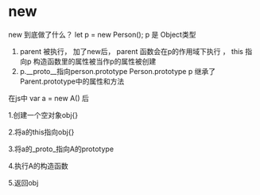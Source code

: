 # new

new 到底做了什么？
let p = new Person();
p 是 Object类型

1. parent 被执行， 加了new后， parent 函数会在p的作用域下执行 ， this 指向p 构造函数里的属性被当作p的属性被创建
2. p.__proto__指向person.prototype Person.prototype p 继承了 Parent.prototype中的属性和方法

在js中 var a = new A() 后

1.创建一个空对象obj{}

2.将a的this指向obj{}

3.将a的_proto_指向A的prototype

4.执行A的构造函数

5.返回obj